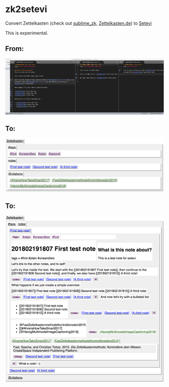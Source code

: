 # zk2setevi

Convert Zettelkasten (check out [sublime_zk](https://github.com/renerocksai/sublime_zk), [Zettelkasten.de](https://zettelkasten.de)) to [Setevi](http://felixbenzbaldas.de/setevi/)

This is experimental.

## From:

![fimg](img/zettelkasten.png)

## To:

![img](img/main_nodes.png)

## To:

![nimg](img/tags_n_cites.png)

